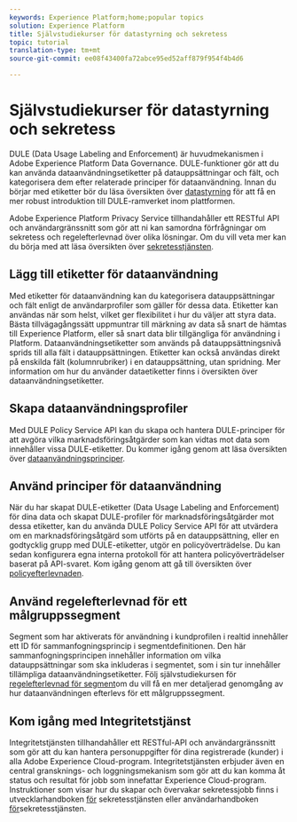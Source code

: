 ```yaml
---
keywords: Experience Platform;home;popular topics
solution: Experience Platform
title: Självstudiekurser för datastyrning och sekretess
topic: tutorial
translation-type: tm+mt
source-git-commit: ee08f43400fa72abce95ed52aff879f954f4b4d6

---
```



# Självstudiekurser för datastyrning och sekretess

DULE (Data Usage Labeling and Enforcement) är huvudmekanismen i Adobe Experience Platform Data Governance. DULE-funktioner gör att du kan använda dataanvändningsetiketter på datauppsättningar och fält, och kategorisera dem efter relaterade principer för dataanvändning. Innan du börjar med etiketter bör du läsa översikten över [datastyrning](../data-governance/home.md) för att få en mer robust introduktion till DULE-ramverket inom plattformen.

Adobe Experience Platform Privacy Service tillhandahåller ett RESTful API och användargränssnitt som gör att ni kan samordna förfrågningar om sekretess och regelefterlevnad över olika lösningar. Om du vill veta mer kan du börja med att läsa översikten över [sekretesstjänsten](../privacy-service/home.md).

## Lägg till etiketter för dataanvändning

Med etiketter för dataanvändning kan du kategorisera datauppsättningar och fält enligt de användarprofiler som gäller för dessa data. Etiketter kan användas när som helst, vilket ger flexibilitet i hur du väljer att styra data. Bästa tillvägagångssätt uppmuntrar till märkning av data så snart de hämtas till Experience Platform, eller så snart data blir tillgängliga för användning i Platform. Dataanvändningsetiketter som används på datauppsättningsnivå sprids till alla fält i datauppsättningen. Etiketter kan också användas direkt på enskilda fält (kolumnrubriker) i en datauppsättning, utan spridning. Mer information om hur du använder dataetiketter finns i översikten över [](../data-governance/labels/overview.md)dataanvändningsetiketter.

## Skapa dataanvändningsprofiler

Med DULE Policy Service API kan du skapa och hantera DULE-principer för att avgöra vilka marknadsföringsåtgärder som kan vidtas mot data som innehåller vissa DULE-etiketter. Du kommer igång genom att läsa översikten över [dataanvändningsprinciper](../data-governance/policies/overview.md).

## Använd principer för dataanvändning

När du har skapat DULE-etiketter (Data Usage Labeling and Enforcement) för dina data och skapat DULE-profiler för marknadsföringsåtgärder mot dessa etiketter, kan du använda DULE Policy Service API för att utvärdera om en marknadsföringsåtgärd som utförts på en datauppsättning, eller en godtycklig grupp med DULE-etiketter, utgör en policyöverträdelse. Du kan sedan konfigurera egna interna protokoll för att hantera policyöverträdelser baserat på API-svaret. Kom igång genom att gå till översikten över [policyefterlevnaden](../data-governance/enforcement/overview.md).

## Använd regelefterlevnad för ett målgruppssegment

Segment som har aktiverats för användning i kundprofilen i realtid innehåller ett ID för sammanfogningsprincip i segmentdefinitionen. Den här sammanfogningsprincipen innehåller information om vilka datauppsättningar som ska inkluderas i segmentet, som i sin tur innehåller tillämpliga dataanvändningsetiketter. Följ självstudiekursen för [regelefterlevnad för segment](../segmentation/tutorials/governance.md)om du vill få en mer detaljerad genomgång av hur dataanvändningen efterlevs för ett målgruppssegment.

## Kom igång med Integritetstjänst

Integritetstjänsten tillhandahåller ett RESTful-API och användargränssnitt som gör att du kan hantera personuppgifter för dina registrerade (kunder) i alla Adobe Experience Cloud-program. Integritetstjänsten erbjuder även en central gransknings- och loggningsmekanism som gör att du kan komma åt status och resultat för jobb som innefattar Experience Cloud-program. Instruktioner som visar hur du skapar och övervakar sekretessjobb finns i utvecklarhandboken [för](../privacy-service/api/getting-started.md) sekretesstjänsten eller användarhandboken [för](../privacy-service/ui/overview.md)sekretesstjänsten.